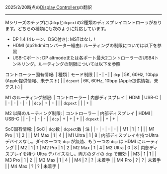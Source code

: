 2025/2/20時点の[Display Controllers](https://github.com/AsahiLinux/docs/blob/main/docs/Display-Controllers.md)の翻訳

---
Mシリーズのチップには`dcp`と`dcpext`の2種類のディスプレイコントローラがあります。どちらの種類にも次のように対応しています。
- DP 1.4 (4レーン、DSC付き): MSTはなし！
- HDMI (dp2hdmiコンバーター経由): ルーティングの制限については以下を参照
- USB-Cポート: DP altmodeまたは各ポート最大2コントローラーのUSB4トンネリング。ルーティングの制限については以下を参照

コントローラー固有情報:
| 種類 | モード制限 |
| - | - |
| `dcp` | 5K, 60Hz, 10bpp (Apple提供情報、未テスト) |
| `dcpext` | 6K, 60Hz, 10bpp (Apple提供情報、未テスト) |

M1 のルーティング制限:
| コントローラー | 内部ディスプレイ | HDMI | USB-C |
| - | - | - | - |
| `dcp` | + | + | |
| `dcpext` | | | + |

M2 以降のルーティング制限:
| コントローラー | 内部ディスプレイ | HDMI | USB-C |
| - | - | - | - |
| `dcp` | + | + | + |
| `dcpext` |  | + | + |

SoC固有情報:
| SoC | `dcp`数 | `dcpext`数 | 注 |
| - | - | - | - |
| M1 | 1 | 1 | |
| M1 Pro | 1 | 2 | |
| M1 Max | 1 | 4 |
| M1 Ultra | 1 | 8 | 内部ディスプレイを持つUltra デバイスなし。ダイの一つで `dcp` が無効、もう一つの `dcp` は HDMI にルーティング |
| M2 | 1 | 1
| M2 Pro | 1 | 2
| M2 Max | 1 | 4
| M2 Ultra | 0 | 8 | 内部ディスプレイを持つ Ultra デバイスなし。両方のダイの `dcp` で無効 |
| M3 | 1 | 1 |
| M3 Pro | 1 | 2 |
| M3 Max | 1 | 4 |
| M4 | ? | ? | 未着手 |
| M4 Pro | ? | ? | 未着手 |
| M4 Max | ? | ? | 未着手 |

